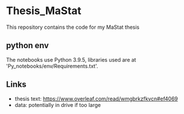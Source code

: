 # Thesis_MaStat
This repository contains the code for my MaStat thesis

## python env
The notebooks use Python 3.9.5, libraries used are at 'Py_notebooks/env/Requirements.txt'.

## Links
* thesis text: https://www.overleaf.com/read/wmgbrkzfkvcn#ef4069
* data: potentially in drive if too large
